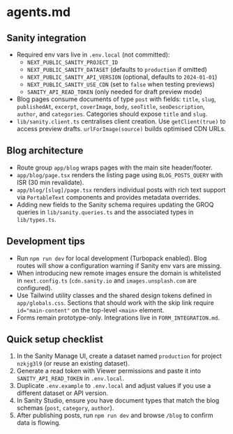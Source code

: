 # agents.md

## Sanity integration
- Required env vars live in `.env.local` (not committed):
  - `NEXT_PUBLIC_SANITY_PROJECT_ID`
  - `NEXT_PUBLIC_SANITY_DATASET` (defaults to `production` if omitted)
  - `NEXT_PUBLIC_SANITY_API_VERSION` (optional, defaults to `2024-01-01`)
  - `NEXT_PUBLIC_SANITY_USE_CDN` (set to `false` when testing previews)
  - `SANITY_API_READ_TOKEN` (only needed for draft preview mode)
- Blog pages consume documents of type `post` with fields: `title`, `slug`, `publishedAt`, `excerpt`, `coverImage`, `body`, `seoTitle`, `seoDescription`, `author`, and `categories`. Categories should expose `title` and `slug`.
- `lib/sanity.client.ts` centralises client creation. Use `getClient(true)` to access preview drafts. `urlForImage(source)` builds optimised CDN URLs.

## Blog architecture
- Route group `app/blog` wraps pages with the main site header/footer.
- `app/blog/page.tsx` renders the listing page using `BLOG_POSTS_QUERY` with ISR (30 min revalidate).
- `app/blog/[slug]/page.tsx` renders individual posts with rich text support via `PortableText` components and provides metadata overrides.
- Adding new fields to the Sanity schema requires updating the GROQ queries in `lib/sanity.queries.ts` and the associated types in `lib/types.ts`.

## Development tips
- Run `npm run dev` for local development (Turbopack enabled). Blog routes will show a configuration warning if Sanity env vars are missing.
- When introducing new remote images ensure the domain is whitelisted in `next.config.ts` (`cdn.sanity.io` and `images.unsplash.com` are configured).
- Use Tailwind utility classes and the shared design tokens defined in `app/globals.css`. Sections that should work with the skip link require `id="main-content"` on the top-level `<main>` element.
- Forms remain prototype-only. Integrations live in `FORM_INTEGRATION.md`.

## Quick setup checklist
1. In the Sanity Manage UI, create a dataset named `production` for project `nzkjg3l9` (or reuse an existing dataset).
2. Generate a read token with Viewer permissions and paste it into `SANITY_API_READ_TOKEN` in `.env.local`.
3. Duplicate `.env.example` to `.env.local` and adjust values if you use a different dataset or API version.
4. In Sanity Studio, ensure you have document types that match the blog schemas (`post`, `category`, `author`).
5. After publishing posts, run `npm run dev` and browse `/blog` to confirm data is flowing.
